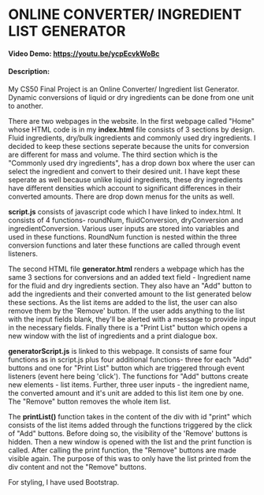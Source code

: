 # ONLINE CONVERTER/ INGREDIENT LIST GENERATOR

#### Video Demo:  https://youtu.be/ycpEcvkWoBc

#### Description:
My CS50 Final Project is an Online Converter/ Ingredient list Generator. Dynamic conversions of liquid or dry ingredients can be done from one unit to another.

There are two webpages in the website. In the first webpage called "Home" whose HTML code is in my **index.html** file consists of 3 sections by design. Fluid ingredients, dry/bulk ingredients and commonly used dry ingredients. I decided to keep these sections seperate because the units for conversion are different for mass and volume. The third section which is the "Commonly used dry ingredients", has a drop down box where the user can select the ingredient and convert to their desired unit. I have kept these seperate as well because unlike liquid ingredients, these dry ingredients have different densities which account to significant differences in their converted amounts. There are drop down menus for the units as well.

**script.js** consists of javascript code which I have linked to index.html. It consists of 4 functions- roundNum, fluidConversion, dryConversion and ingredientConversion. Various user inputs are stored into variables and used in these functions. RoundNum function is nested within the three conversion functions and later these functions are called through event listeners.

The second HTML file **generator.html** renders a webpage which has the same 3 sections for conversions and an added text field - Ingredient name for the fluid and dry ingredients section. They also have an "Add" button to add the ingredients and their converted amount to the list generated below these sections. As the list items are added to the list, the user can also remove them by the 'Remove' button. If the user adds anything to the list with the input fields blank, they'll be alerted with a message to provide input in the necessary fields. Finally there is a "Print List" button which opens a new window with the list of ingredients and a print dialogue box.

**generatorScript.js** is linked to this webpage. It consists of same four functions as in script.js plus four additional functions- three for each "Add" buttons and one for "Print List" button which are triggered through event listeners (event here being 'click'). The functions for "Add" buttons create new elements - list items. Further, three user inputs - the ingredient name, the converted amount and it's unit are added to this list item one by one. The "Remove" button removes the whole item list.

The **printList()** function takes in the content of the div with id "print" which consists of the list items added through the functions triggered by the click of "Add" buttons. Before doing so, the visibility of the 'Remove' buttons is hidden. Then a new window is opened with the list and the print function is called. After calling the print function, the "Remove" buttons are made visible again. The purpose of this was to only have the list printed from the div content and not the "Remove" buttons.

For styling, I have used Bootstrap.
